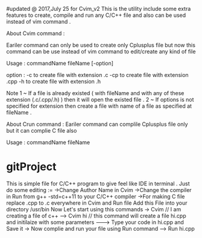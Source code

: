 #updated @ 2017,July 25
for Cvim_v2
This is the utility include some extra features to create, compile and run any C/C++ file and also can be used instead of vim command .

About Cvim command :

Eariler command can only be used to create only Cplusplus file but now
this command can be use instead of vim command to edit/create any kind of file

Usage  :
commandName  fileName  [-option]

option : 
-c to create file with extension .c
-cp to create file with extension .cpp
-h to create file with extension .h

Note 
1 ~ If a file is already existed ( with fileName and with any of these extension (.c/.cpp/.h) ) then it will open the existed file .
2 ~ If options is not specified for extension then create a file with name of a file as specified at fileName .

About Crun command :
Eariler command can complile Cplusplus file only but it can complie C file also

Usage :
commandName  fileName

# gitProject
This is simple file for C/C++ program to give feel like IDE in terminal .
Just do some editing :=
  ->Change Author Name in Cvim
  ->Change the compiler in Run from g++ -std=c++11 to your C/C++ compiler
  ->For making C file replace .cpp to .c everywhere in Cvim and Run file
 Add this File into your directory /usr/bin
 Now Let's start using this commands
  -> Cvim // I am creating a file of c++ 
  --> Cvim hi // this command will create a file hi.cpp and initilaize with some parameters
  ---> Type your code in hi.cpp and Save it 
  -> Now complie and run your file using Run command
  --> Run hi.cpp


